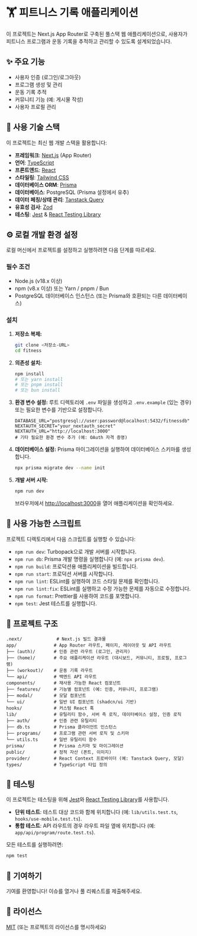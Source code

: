 # 🏋️ 피트니스 기록 애플리케이션

이 프로젝트는 Next.js App Router로 구축된 풀스택 웹 애플리케이션으로, 사용자가 피트니스 프로그램과 운동 기록을 추적하고 관리할 수 있도록 설계되었습니다.

## ✨ 주요 기능

- 사용자 인증 (로그인/로그아웃)
- 프로그램 생성 및 관리
- 운동 기록 추적
- 커뮤니티 기능 (예: 게시물 작성)
- 사용자 프로필 관리

## 🚀 사용 기술 스택

이 프로젝트는 최신 웹 개발 스택을 활용합니다:

- **프레임워크**: [Next.js](https://nextjs.org/) (App Router)
- **언어**: [TypeScript](https://www.typescriptlang.org/)
- **프론트엔드**: [React](https://react.dev/)
- **스타일링**: [Tailwind CSS](https://tailwindcss.com/)
- **데이터베이스 ORM**: [Prisma](https://www.prisma.io/)
- **데이터베이스**: PostgreSQL (Prisma 설정에서 유추)
- **데이터 페칭/상태 관리**: [Tanstack Query](https://tanstack.com/query/latest)
- **유효성 검사**: [Zod](https://zod.dev/)
- **테스팅**: [Jest](https://jestjs.io/) & [React Testing Library](https://testing-library.com/react)

## ⚙️ 로컬 개발 환경 설정

로컬 머신에서 프로젝트를 설정하고 실행하려면 다음 단계를 따르세요.

### 필수 조건

- Node.js (v18.x 이상)
- npm (v8.x 이상) 또는 Yarn / pnpm / Bun
- PostgreSQL 데이터베이스 인스턴스 (또는 Prisma와 호환되는 다른 데이터베이스)

### 설치

1.  **저장소 복제:**

    ```bash
    git clone <저장소-URL>
    cd fitness
    ```

2.  **의존성 설치:**

    ```bash
    npm install
    # 또는 yarn install
    # 또는 pnpm install
    # 또는 bun install
    ```

3.  **환경 변수 설정:**
    루트 디렉토리에 `.env` 파일을 생성하고 `.env.example` (있는 경우) 또는 필요한 변수를 기반으로 설정합니다.

    ```env
    DATABASE_URL="postgresql://user:password@localhost:5432/fitnessdb"
    NEXTAUTH_SECRET="your_nextauth_secret"
    NEXTAUTH_URL="http://localhost:3000"
    # 기타 필요한 환경 변수 추가 (예: OAuth 자격 증명)
    ```

4.  **데이터베이스 설정:**
    Prisma 마이그레이션을 실행하여 데이터베이스 스키마를 생성합니다.

    ```bash
    npx prisma migrate dev --name init
    ```

5.  **개발 서버 시작:**

    ```bash
    npm run dev
    ```

    브라우저에서 [http://localhost:3000](http://localhost:3000)을 열어 애플리케이션을 확인하세요.

## 📜 사용 가능한 스크립트

프로젝트 디렉토리에서 다음 스크립트를 실행할 수 있습니다:

- `npm run dev`: Turbopack으로 개발 서버를 시작합니다.
- `npm run db`: Prisma 개발 명령을 실행합니다 (예: `npx prisma dev`).
- `npm run build`: 프로덕션용 애플리케이션을 빌드합니다.
- `npm run start`: 프로덕션 서버를 시작합니다.
- `npm run lint`: ESLint를 실행하여 코드 스타일 문제를 확인합니다.
- `npm run lint:fix`: ESLint를 실행하고 수정 가능한 문제를 자동으로 수정합니다.
- `npm run format`: Prettier를 사용하여 코드를 포맷합니다.
- `npm test`: Jest 테스트를 실행합니다.

## 📁 프로젝트 구조

```
.next/             # Next.js 빌드 결과물
app/              # App Router 라우트, 페이지, 레이아웃 및 API 라우트
├── (auth)/       # 인증 관련 라우트 (로그인, 관리자)
├── (home)/       # 주요 애플리케이션 라우트 (대시보드, 커뮤니티, 프로필, 프로그램)
├── (workout)/    # 운동 기록 라우트
└── api/          # 백엔드 API 라우트
components/       # 재사용 가능한 React 컴포넌트
├── features/     # 기능별 컴포넌트 (예: 인증, 커뮤니티, 프로그램)
├── modal/        # 모달 컴포넌트
└── ui/           # 일반 UI 컴포넌트 (shadcn/ui 기반)
hooks/            # 커스텀 React 훅
lib/              # 유틸리티 함수, 서버 측 로직, 데이터베이스 설정, 인증 로직
├── auth/         # 인증 관련 유틸리티
├── db.ts         # Prisma 클라이언트 인스턴스
├── programs/     # 프로그램 관련 서버 로직 및 스키마
└── utils.ts      # 일반 유틸리티 함수
prisma/           # Prisma 스키마 및 마이그레이션
public/           # 정적 자산 (폰트, 이미지)
provider/         # React Context 프로바이더 (예: Tanstack Query, 모달)
types/            # TypeScript 타입 정의
```

## 🧪 테스팅

이 프로젝트는 테스팅을 위해 [Jest](https://jestjs.io/)와 [React Testing Library](https://testing-library.com/react)를 사용합니다.

- **단위 테스트**: 테스트 대상 코드와 함께 위치합니다 (예: `lib/utils.test.ts`, `hooks/use-mobile.test.ts`).
- **통합 테스트**: API 라우트의 경우 라우트 파일 옆에 위치합니다 (예: `app/api/program/route.test.ts`).

모든 테스트를 실행하려면:

```bash
npm test
```

## 🤝 기여하기

기여를 환영합니다! 이슈를 열거나 풀 리퀘스트를 제출해주세요.

## 📄 라이선스

[MIT](https://choosealicense.com/licenses/mit/) (또는 프로젝트의 라이선스를 명시하세요)
